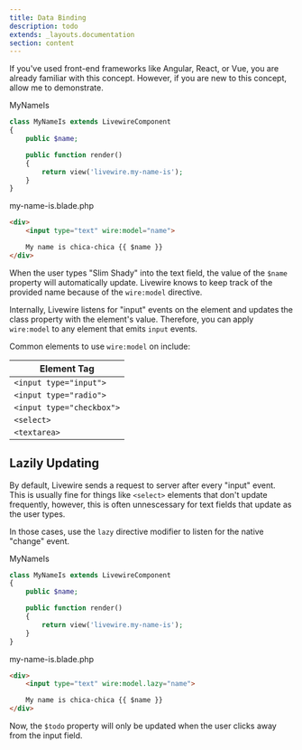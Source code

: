 ```yaml
---
title: Data Binding
description: todo
extends: _layouts.documentation
section: content
---
```


If you've used front-end frameworks like Angular, React, or Vue, you are already familiar with this concept. However, if you are new to this concept, allow me to demonstrate.

<div title="Component"><div title="Component__class">

MyNameIs
```php
class MyNameIs extends LivewireComponent
{
    public $name;

    public function render()
    {
        return view('livewire.my-name-is');
    }
}
```
</div>
<div title="Component__view">

my-name-is.blade.php
```html
<div>
    <input type="text" wire:model="name">

    My name is chica-chica {{ $name }}
</div>
```
</div>
</div>

When the user types "Slim Shady" into the text field, the value of the `$name` property will automatically update. Livewire knows to keep track of the provided name because of the `wire:model` directive.

Internally, Livewire listens for "input" events on the element and updates the class property with the element's value. Therefore, you can apply `wire:model` to any element that emits `input` events.

Common elements to use `wire:model` on include:

Element Tag |
--- |
`<input type="input">` |
`<input type="radio">` |
`<input type="checkbox">` |
`<select>` |
`<textarea>` |

## Lazily Updating

By default, Livewire sends a request to server after every "input" event. This is usually fine for things like `<select>` elements that don't update frequently, however, this is often unnescessary for text fields that update as the user types.

In those cases, use the `lazy` directive modifier to listen for the native "change" event.

<div title="Component"><div title="Component__class">

MyNameIs
```php
class MyNameIs extends LivewireComponent
{
    public $name;

    public function render()
    {
        return view('livewire.my-name-is');
    }
}
```
</div>
<div title="Component__view">

my-name-is.blade.php
```html
<div>
    <input type="text" wire:model.lazy="name">

    My name is chica-chica {{ $name }}
</div>
```
</div>
</div>

Now, the `$todo` property will only be updated when the user clicks away from the input field.
